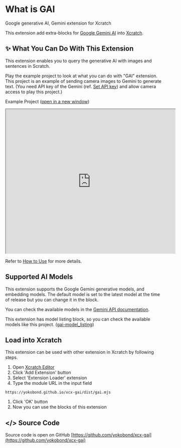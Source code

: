 # What is GAI

Google generative AI, Gemini extension for Xcratch

This extension add extra-blocks for [Google Gemini AI](https://deepmind.google/technologies/gemini/#introduction) into [Xcratch](https://xcratch.github.io/).


## ✨ What You Can Do With This Extension

This extension enables you to query the generative AI with images and sentences in Scratch.

Play the example project to look at what you can do with "GAI" extension. 
This project is an example of sending camera images to Gemini to generate text.
(You need API key of the Gemini (ref. [Set API key](how-to-use?id=set-api-key)) and allow camera access to play this project.)

Example Project
([open in a new window](https://xcratch.github.io/editor#https://yokobond.github.io/xcx-gai/projects/example.sb3))

<iframe src="https://xcratch.github.io/editor/player#https://yokobond.github.io/xcx-gai/projects/example.sb3" width="540px" height="460px" allow="camera"></iframe>

Refer to [How to Use](how-to-use) for more details.


## Supported AI Models
This extension supports the Google Gemini generative models, and embedding models.
The default model is set to the latest model at the time of release but you can change it in the block.

You can check the available models in the [Gemini API documentation](https://ai.google.dev/gemini-api/docs/models).

This extension has model listing block, so you can check the available models like this project.
([gai-model_listing](https://xcratch.github.io/editor#https://yokobond.github.io/xcx-gai/projects/gai-model_listing.sb3))


## Load into Xcratch

This extension can be used with other extension in Xcratch by following steps.

1. Open [Xcratch Editor](https://xcratch.github.io/editor)
2. Click 'Add Extension' button
3. Select 'Extension Loader' extension
4. Type the module URL in the input field 
```
https://yokobond.github.io/xcx-gai/dist/gai.mjs
```
1. Click 'OK' button
2. Now you can use the blocks of this extension


## </> Source Code

Source code is open on GitHub [https://github.com/yokobond/xcx-gai](https://github.com/yokobond/xcx-gai)
